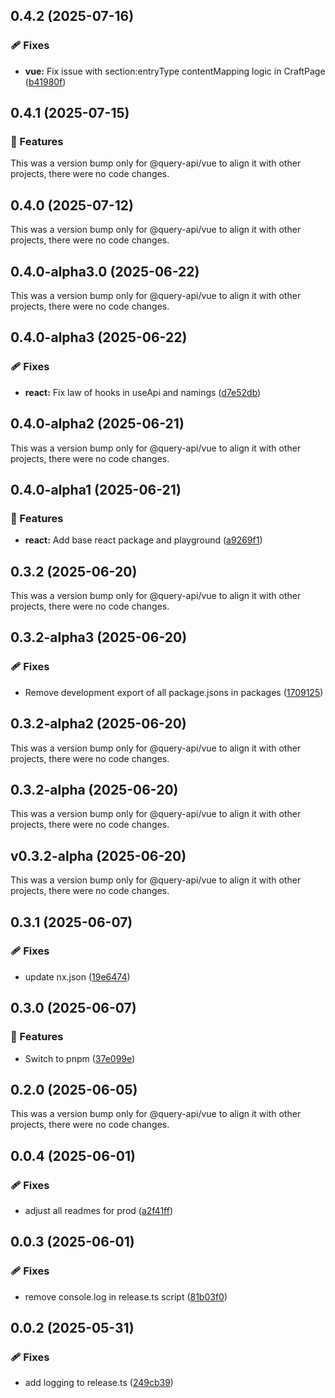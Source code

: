 ## 0.4.2 (2025-07-16)

### 🩹 Fixes

- **vue:** Fix issue with section:entryType contentMapping logic in CraftPage
  ([b41980f](https://github.com/samuelreichor/query-api/commit/b41980f))

## 0.4.1 (2025-07-15)

### 🚀 Features

This was a version bump only for @query-api/vue to align it with other projects, there were no code
changes.

## 0.4.0 (2025-07-12)

This was a version bump only for @query-api/vue to align it with other projects, there were no code
changes.

## 0.4.0-alpha3.0 (2025-06-22)

This was a version bump only for @query-api/vue to align it with other projects, there were no code
changes.

## 0.4.0-alpha3 (2025-06-22)

### 🩹 Fixes

- **react:** Fix law of hooks in useApi and namings
  ([d7e52db](https://github.com/samuelreichor/query-api/commit/d7e52db))

## 0.4.0-alpha2 (2025-06-21)

This was a version bump only for @query-api/vue to align it with other projects, there were no code
changes.

## 0.4.0-alpha1 (2025-06-21)

### 🚀 Features

- **react:** Add base react package and playground
  ([a9269f1](https://github.com/samuelreichor/query-api/commit/a9269f1))

## 0.3.2 (2025-06-20)

This was a version bump only for @query-api/vue to align it with other projects, there were no code
changes.

## 0.3.2-alpha3 (2025-06-20)

### 🩹 Fixes

- Remove development export of all package.jsons in packages
  ([1709125](https://github.com/samuelreichor/query-api/commit/1709125))

## 0.3.2-alpha2 (2025-06-20)

This was a version bump only for @query-api/vue to align it with other projects, there were no code
changes.

## 0.3.2-alpha (2025-06-20)

This was a version bump only for @query-api/vue to align it with other projects, there were no code
changes.

## v0.3.2-alpha (2025-06-20)

This was a version bump only for @query-api/vue to align it with other projects, there were no code
changes.

## 0.3.1 (2025-06-07)

### 🩹 Fixes

- update nx.json ([19e6474](https://github.com/samuelreichor/query-api/commit/19e6474))

## 0.3.0 (2025-06-07)

### 🚀 Features

- Switch to pnpm ([37e099e](https://github.com/samuelreichor/query-api/commit/37e099e))

## 0.2.0 (2025-06-05)

This was a version bump only for @query-api/vue to align it with other projects, there were no code
changes.

## 0.0.4 (2025-06-01)

### 🩹 Fixes

- adjust all readmes for prod ([a2f41ff](https://github.com/samuelreichor/query-api/commit/a2f41ff))

## 0.0.3 (2025-06-01)

### 🩹 Fixes

- remove console.log in release.ts script
  ([81b03f0](https://github.com/samuelreichor/query-api/commit/81b03f0))

## 0.0.2 (2025-05-31)

### 🩹 Fixes

- add logging to release.ts ([249cb39](https://github.com/samuelreichor/query-api/commit/249cb39))
